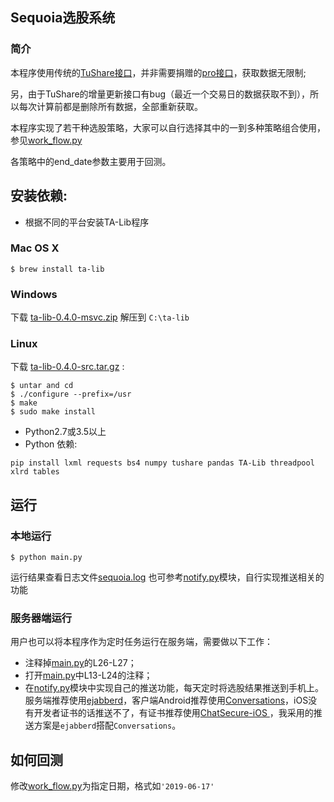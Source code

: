 ## Sequoia选股系统
### 简介
本程序使用传统的[TuShare接口](http://tushare.org/)，并非需要捐赠的[pro接口](https://tushare.pro/)，获取数据无限制;

另，由于TuShare的增量更新接口有bug（最近一个交易日的数据获取不到），所以每次计算前都是删除所有数据，全部重新获取。

本程序实现了若干种选股策略，大家可以自行选择其中的一到多种策略组合使用，参见[work_flow.py](https://github.com/sngyai/Sequoia/blob/master/work_flow.py#L29-L34)

各策略中的end_date参数主要用于回测。

## 安装依赖:
 * 根据不同的平台安装TA-Lib程序

### Mac OS X

```
$ brew install ta-lib
```

### Windows

下载 [ta-lib-0.4.0-msvc.zip](http://prdownloads.sourceforge.net/ta-lib/ta-lib-0.4.0-msvc.zip)
解压到 ``C:\ta-lib``



### Linux

下载 [ta-lib-0.4.0-src.tar.gz](http://prdownloads.sourceforge.net/ta-lib/ta-lib-0.4.0-src.tar.gz) :
```
$ untar and cd
$ ./configure --prefix=/usr
$ make
$ sudo make install
```
 * Python2.7或3.5以上
 * Python 依赖:
 ```
 pip install lxml requests bs4 numpy tushare pandas TA-Lib threadpool xlrd tables 
 ```
 
## 运行
### 本地运行
```
$ python main.py
```
运行结果查看日志文件[sequoia.log](sequoia.log)
也可参考[notify.py](notify.py)模块，自行实现推送相关的功能

### 服务器端运行
用户也可以将本程序作为定时任务运行在服务端，需要做以下工作：
* 注释掉[main.py](https://github.com/sngyai/Sequoia/blob/master/main.py#L26-L27)的L26-L27；
* 打开[main.py](https://github.com/sngyai/Sequoia/blob/master/main.py#L13-L24)中L13-L24的注释；
* 在[notify.py](notify.py)模块中实现自己的推送功能，每天定时将选股结果推送到手机上。服务端推荐使用[ejabberd](https://github.com/processone/ejabberd)，客户端Android推荐使用[Conversations](https://github.com/siacs/Conversations)，iOS没有开发者证书的话推送不了，有证书推荐使用[ChatSecure-iOS
](https://github.com/ChatSecure/ChatSecure-iOS)，我采用的推送方案是`ejabberd`搭配`Conversations`。


## 如何回测

修改[work_flow.py](https://github.com/sngyai/Sequoia/blob/master/work_flow.py#L45)为指定日期，格式如`'2019-06-17'`